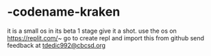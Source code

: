 # -codename-kraken
it is a small os in its beta 1 stage give it a shot. use the os on https://replit.com/~
go to create repl and import this from github
send feedback at tdedic992@cbcsd.org
